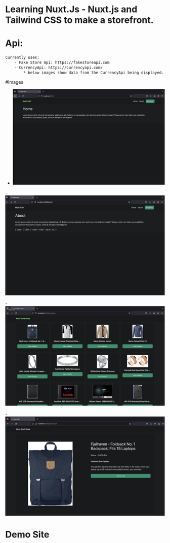 # Learning Nuxt.Js - Nuxt.js and Tailwind CSS to make a storefront.




# Api:
    Currently uses:
        - Fake Store Api: https://fakestoreapi.com
        - CurrencyApi: https://currencyapi.com/
            * below images show data from the CurrencyApi being displayed. 


#Images

- <img src="./assets/img/home.png" alt="Nuxt-Cart Home" />

-<img src="./assets/img/aboutandapi.png" alt="Nuxt-Cart About page with Api" />

-<img src="./assets/img/productsPage.png" alt="Nuxt-Cart products page" />

-<img src="./assets/img/product.png" alt="Nuxt-Cart product" />


# Demo Site


    
